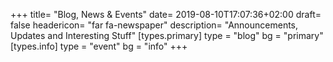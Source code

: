 +++
title= "Blog, News & Events"
date= 2019-08-10T17:07:36+02:00
draft= false
headericon= "far fa-newspaper"
description= "Announcements, Updates and Interesting Stuff"
[types.primary]
  type = "blog"
  bg = "primary"
[types.info]
  type = "event"
  bg = "info"
+++
